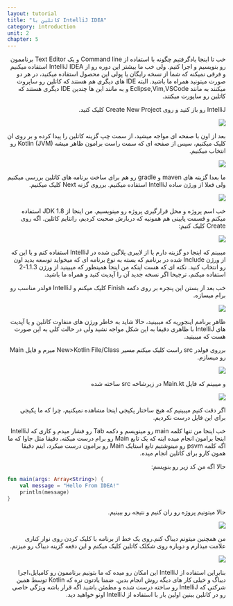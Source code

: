 ```yaml
---
layout: tutorial
title: "کاتلین با IntelliJ IDEA"
category: introduction
unit: 2
chapter: 5
---
```



<div dir="rtl" markdown="1">



خب تا اینجا یادگرفتیم چگونه با استفاده از Command line و یک Text Editor برناممون رو بنویسیم و اجرا کنیم. ولی خب ما بیشتر این دوره رو از IntelliJ IDEA استفاده میکنیم و فرقی نمیکنه که شما از نسخه رایگان یا پولی این محصول استفاده میکنید، در هر دو صورت میتونید همراه ما باشید. البته IDE های دیگری هم هستند که کاتلین رو ساپروت میکنند به مانند Eclipse,Vim,VSCode و به مانند این ها چندین IDE دیگری هستند که کاتلین رو ساپورت میکنند.

IntelliJ رو باز کنید و روی Create New Project کلیک کنید. 

<p style="width: calc(100% + 60px);">
<img src="/assets/img/introduction/kotlin-with-intellij-idea/welcome-to-intellij-idea.PNG" />
</p>

بعد از اون با صفحه ای مواجه میشید، از سمت چپ گزینه کاتلین را پیدا کرده و بر روی ان کلیک میکنیم، سپس از صفحه ای که سمت راست برامون ظاهر میشه Kotlin (JVM)  رو انتخاب میکنیم.

<p style="width: calc(100% + 60px);">
<img src="/assets/img/introduction/kotlin-with-intellij-idea/new-project-1.PNG" />
</p>

ما بعدا گزینه های maven و gradle رو هم برای ساخت برنامه های کاتلین بررسی میکنیم ولی فعلا از ورژن ساده IntelliJ استفاده میکنیم. برروی گزنه Next کلیک میکنیم. 

<p style="width: calc(100% + 60px);">
<img src="/assets/img/introduction/kotlin-with-intellij-idea/new-project-2.PNG" />
</p>

خب اسم پروژه و محل قرارگیری پروژه رو مینویسیم. من اینجا از  JDK 1.8 استفاده میکنم و قسمت پایینی هم همونیه که دربارش صحبت کردیم، رانتایم کاتلین. اگه روی Create کلیک کنیم:

<p style="width: calc(100% + 60px);">
<img src="/assets/img/introduction/kotlin-with-intellij-idea/new-project-3.PNG" />
</p>

میبینم که اینجا دو گزینه دارم یا از لایبری پلاگین شده در IntelliJ استفاده کنم و یا این که از ورژن Include شده در برنامم که بسته به نوع برنامه ای که میخواید توسعه بدید اون رو انتخاب کنید. نکته ای که هست اینکه من اینجا همینطور که میبینید از ورژن 1.1.3-2 استفاده میکنم، ترجیحا اگر نسخه جدید آن را آپدیت کنید و همراه ما باشید.

خب بعد از بستن این پنجره بر روی دکمه Finish کلیک میکنم و IntelliJ فولدر مناسب رو برام میسازه.

<p style="width: calc(100% + 60px);">
<img src="/assets/img/introduction/kotlin-with-intellij-idea/view-of-first-application.PNG" />
</p>

ظاهر برنامم اینجوریه که میبینید، حالا شاید به خاطر ورژن های متفاوت کاتلین و یا آپدیت های IntelliJ با ظاهری دقیقا به این شکل مواجه نشید ولی در حالت کلی به این صورت هست که میبینید.

برروی فولدر src راست کلیک میکنم مسیر New>Kotlin File/Class میرم و فایل Main رو میسازم.

<p style="width: calc(100% + 60px);">
<img src="/assets/img/introduction/kotlin-with-intellij-idea/create-main.PNG" />
</p>

و میبینم که فایل Main.kt در زیرشاخه src ساخته شده

<p style="width: calc(100% + 60px);">
<img src="/assets/img/introduction/kotlin-with-intellij-idea/view-of-main.PNG" />
</p>

اگر دقت کنیم میبینیم که هیچ ساختار پکیجی اینحا مشاهده نمیکنیم، چرا که ما پکیجی برای این فایل درست نکردیم.

خب اینجا من تنها کلمه main رو مینویسم و دکمه Tab رو فشار میدم و کاری که IntelliJ اینجا برامون انجام میده اینه که یک تابع Main رو برام درست میکنه. دقیقا مثل جاوا که ما اگه کلمه psvm رو مینوشتیم تابع استایک Main رو برامون درست میکرد، اینم دقیقا همون کارو برای کاتلین انجام میده.

حالا اگه من کد زیر رو بنویسم:

</div>

```kotlin
fun main(args: Array<String>) {
    val message = "Hello From IDEA!"
    println(message)
}
```

<div dir="rtl" markdown="1">

حالا میتونیم پروژه رو ران کنیم و نتیجه رو ببینیم.

<p style="width: calc(100% + 60px);">
<img src="/assets/img/introduction/kotlin-with-intellij-idea/compiled-application.PNG" />
</p>

من همچنین میتونم دیباگ کنم.روی یک خط از برنامه با کلیک کردن روی نوار کناری علامت میذارم و دوباره روی شکلک کاتلین کلیک میکنم و این دفعه گزینه دیباگ رو میزنم.

<p style="width: calc(100% + 60px);">
<img src="/assets/img/introduction/kotlin-with-intellij-idea/debug-application.PNG" />
</p>

بنابراین استفاده از IntelliJ این امکان رو میده که ما بتونیم برناممون رو کامپایل،اجرا دیباگ و خیلی کار های دیگه روش انجام بدین. ضمنا یادتون نره که Kotlin توسط همین شرکتی که IntelliJ رو ساخته درست شده و مطمئن باشید اگه قرار باشه ویژگی خاصی رو در کاتلین ببنین اولین بار با استفاده از IntelliJ اونو خواهید دید.

</div>
